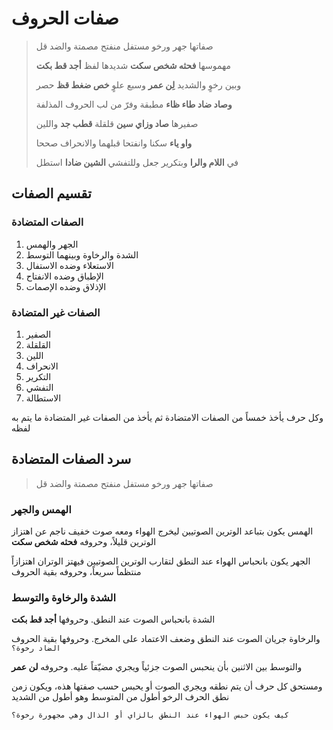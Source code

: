 # صفات الحروف

> صفاتها جهر ورخو مستفل    منفتح مصمتة والضد قل
> 
>مهموسها __فحثه شخص سكت__    شديدها لفظ __أجد قط بكت__
>
>وبين رخوٍ والشديد __لِن عمر__    وسبع علوٍ __خص ضغط قظ__ حصر
>
>__وصاد ضاد طاء ظاء__ مطبقة   وفرّ من لب الحروف المذلفة
>
>صفيرها __صاد وزاي سين__    قلقلة __قطب جد__ واللين
>
>__واو ياء__ سكنا وانفتحا    قبلهما والانحراف صححا
>
>في __اللام والرا__ وبتكرير جعل    وللتفشي __الشين ضادا__ استطل


## تقسيم الصفات
### الصفات المتضادة
1. الجهر والهمس
2. الشدة والرخاوة وبينهما التوسط
3. الاستعلاء وضده الاستفال
4. الإطباق وضده الانفتاح
5. الإذلاق وضده الإصمات

### الصفات غير المتضادة
1. الصفير
2. القلقلة
3. اللين
4. الانحراف
5. التكرير
6. التفشي
7. الاستطالة

وكل حرف يأخذ خمساً من الصفات الامتضادة ثم يأخذ من الصفات غير المتضادة ما يتم به لفظه

## سرد الصفات المتضادة
> صفاتها جهر ورخو مستفل    منفتح مصمتة والضد قل

### الهمس والجهر
الهمس يكون بتباعد الوترين الصوتيين ليخرج الهواء ومعه صوت خفيف ناجم عن اهتزاز الوترين قليلاً، وحروفه __فحثه شخص سكت__

الجهر يكون بانحباس الهواء عند النطق لتقارب الوترين الصوتيين فيهتز الوتران اهتزازاً منتظماً سريعاً، وحروفه بقية الحروف

### الشدة والرخاوة والتوسط

الشدة بانحباس الصوت عند النطق. وحروفها __أجد قط بكت__

والرخاوة جريان الصوت عند النطق وضعف الاعتماد على المخرج. وحروفها بقية الحروف
`الضاد رخوة؟`

والتوسط بين الاثنين بأن ينحبس الصوت جزئياً ويجري  مضيّقاً عليه. وحروفه __لن عمر__

ومستحق كل حرف أن يتم نطقه ويجري الصوت أو يحبس حسب صفتها هذه، ويكون زمن نطق الحرف الرخو أطول من المتوسط وهو أطول من الشديد

`كيف يكون حبس الهواء عند النطق بالزاي أو الذال وهي مجهورة رخوة؟`


